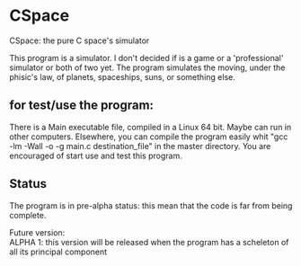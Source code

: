 # CSpace
CSpace: the pure C space's simulator

This program is a simulator. I don't decided if is a game or a 'professional' simulator or both of two yet.
The program simulates the moving, under the phisic's law, of planets, spaceships, suns, or something else.

for test/use the program:
-------------------------
There is a Main executable file, compiled in a Linux 64 bit. Maybe can run in other computers.
Elsewhere, you can compile the program easily whit "gcc -lm -Wall -o -g main.c destination_file" in the master directory.
You are encouraged of start use and test this program.

Status
------
The program is in pre-alpha status: this mean that the code is far from being complete.

Future version:  
ALPHA 1: this version will be released when the program has a scheleton of all its principal component

